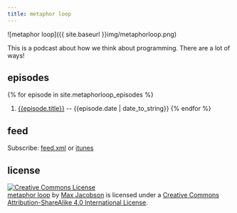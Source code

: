 ```yaml
---
title: metaphor loop
---
```


![metaphor loop]({{ site.baseurl }}img/metaphorloop.png)

This is a podcast about how we think about programming. There are a lot of ways!

## episodes

{% for episode in site.metaphorloop_episodes %}
  1. [{{episode.title}}]({{episode.url}}) -- {{episode.date | date_to_string}}
{% endfor %}

## feed

Subscribe: [feed.xml](/metaphorloop/feed.xml) or [itunes](https://itunes.apple.com/us/podcast/metaphor-loop/id1033043747)

## license

<a rel="license" href="http://creativecommons.org/licenses/by-sa/4.0/"><img alt="Creative Commons License" style="border-width:0" src="https://i.creativecommons.org/l/by-sa/4.0/88x31.png" /></a><br /><span xmlns:dct="http://purl.org/dc/terms/" href="http://purl.org/dc/dcmitype/Sound" property="dct:title" rel="dct:type"><a href="http://hardscrabble.net/metaphorloop">metaphor loop</a></span> by <a xmlns:cc="http://creativecommons.org/ns#" href="http://hardscrabble.net/" property="cc:attributionName" rel="cc:attributionURL">Max Jacobson</a> is licensed under a <a rel="license" href="http://creativecommons.org/licenses/by-sa/4.0/">Creative Commons Attribution-ShareAlike 4.0 International License</a>.

